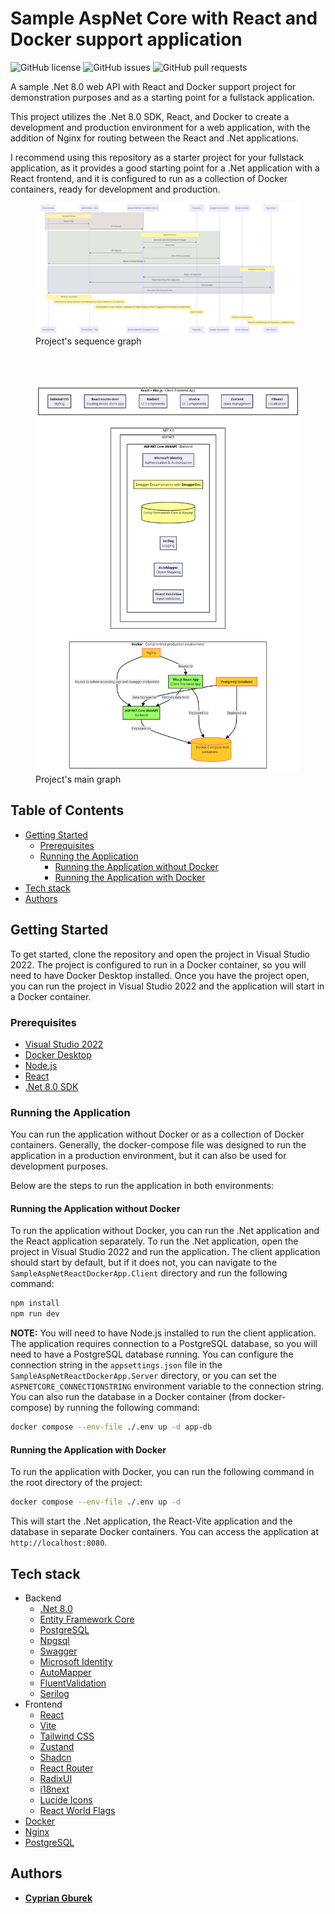 # Sample AspNet Core with React and Docker support application
    
![GitHub license](https://img.shields.io/github/license/SirCypkowskyy/SampleAspNetReactDockerApp)
![GitHub issues](https://img.shields.io/github/issues/SirCypkowskyy/SampleAspNetReactDockerApp)
![GitHub pull requests](https://img.shields.io/github/issues-pr/SirCypkowskyy/SampleAspNetReactDockerApp)

A sample .Net 8.0 web API with React and Docker support project for demonstration purposes and as a starting point for a fullstack application. 

This project utilizes the .Net 8.0 SDK, React, and Docker to create a development and production environment for a web application, with the addition of Nginx for routing between the React and .Net applications.

I recommend using this repository as a starter project for your fullstack application, as it provides a good starting point for a .Net application with a React frontend, and it is configured to run as a collection of Docker containers, ready for development and production.

<figure>
<img src="static/SequenceGraph.png" alt="Project's sequence graph" />
<figcaption>Project's sequence graph</figcaption>
</figure>

<br />
<br />

<figure>
<img src="static/AppGraph.png" alt="Project's main graph" />
<figcaption>Project's main graph</figcaption>
</figure>

## Table of Contents

- [Getting Started](#getting-started)
  - [Prerequisites](#prerequisites)
  - [Running the Application](#running-the-application)
    - [Running the Application without Docker](#running-the-application-without-docker)
    - [Running the Application with Docker](#running-the-application-with-docker)
- [Tech stack](#tech-stack)
- [Authors](#authors)

## Getting Started

To get started, clone the repository and open the project in Visual Studio 2022. The project is configured to run in a Docker container, so you will need to have Docker Desktop installed. Once you have the project open, you can run the project in Visual Studio 2022 and the application will start in a Docker container.

### Prerequisites

- [Visual Studio 2022](https://visualstudio.microsoft.com/vs/)
- [Docker Desktop](https://www.docker.com/products/docker-desktop)
- [Node.js](https://nodejs.org/en/)
- [React](https://reactjs.org/)
- [.Net 8.0 SDK](https://dotnet.microsoft.com/download/dotnet/8.0)

### Running the Application

You can run the application without Docker or as a collection of Docker containers. Generally, the docker-compose file was designed to run the application in a production environment, but it can also be used for development purposes.

Below are the steps to run the application in both environments:

#### Running the Application without Docker

To run the application without Docker, you can run the .Net application and the React application separately. To run the .Net application, open the project in Visual Studio 2022 and run the application. The client application should start by default, but if it does not, you can navigate to the `SampleAspNetReactDockerApp.Client` directory and run the following command:

```bash
npm install
npm run dev
```

**NOTE:** You will need to have Node.js installed to run the client application. The application requires connection to a PostgreSQL database, so you will need to have a PostgreSQL database running. You can configure the connection string in the `appsettings.json` file in the `SampleAspNetReactDockerApp.Server` directory, or you can set the `ASPNETCORE_CONNECTIONSTRING` environment variable to the connection string. You can also run the database in a Docker container (from docker-compose) by running the following command:

```bash
docker compose --env-file ./.env up -d app-db
```

#### Running the Application with Docker

To run the application with Docker, you can run the following command in the root directory of the project:

```bash
docker compose --env-file ./.env up -d
```

This will start the .Net application, the React-Vite application and the database in separate Docker containers. You can access the application at `http://localhost:8080`.

## Tech stack

- Backend
  - [.Net 8.0](https://dotnet.microsoft.com/download/dotnet/8.0)
  - [Entity Framework Core](https://docs.microsoft.com/en-us/ef/core/)
  - [PostgreSQL](https://www.postgresql.org/)
  - [Npgsql](https://www.npgsql.org/)
  - [Swagger](https://swagger.io/)
  - [Microsoft Identity](https://docs.microsoft.com/en-us/aspnet/core/security/authentication/identity)
  - [AutoMapper](https://automapper.org/)
  - [FluentValidation](https://fluentvalidation.net/)
  - [Serilog](https://serilog.net/)
- Frontend
  - [React](https://reactjs.org/)
  - [Vite](https://vitejs.dev/)
  - [Tailwind CSS](https://tailwindcss.com/)
  - [Zustand](https://github.com/pmndrs/zustand)
  - [Shadcn](https://shadcn.com/)
  - [React Router](https://reactrouter.com/)
  - [RadixUI](https://radix-ui.com/)
  - [i18next](https://www.i18next.com/)
  - [Lucide Icons](https://lucide.netlify.app/)
  - [React World Flags](https://www.npmjs.com/package/react-world-flags)
- [Docker](https://www.docker.com/)
- [Nginx](https://www.nginx.com/)
- [PostgreSQL](https://www.postgresql.org/)

## Authors

- **[Cyprian Gburek](https://github.com/SirCypkowskyy)**


